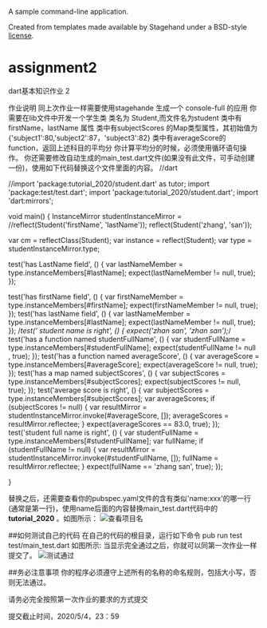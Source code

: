 A sample command-line application.

Created from templates made available by Stagehand under a BSD-style
[license](https://github.com/dart-lang/stagehand/blob/master/LICENSE).

# assignment2
dart基本知识作业 2 

作业说明
同上次作业一样需要使用stagehande 生成一个 console-full 的应用
你需要在lib文件中开发一个学生类
类名为 Student,而文件名为student
类中有firstName，lastName 属性
类中有subjectScores 的Map类型属性，其初始值为{'subject1':80,'subject2':87，'subject3':82}
类中有averageScore的function，返回上述科目的平均分
你计算平均分的时候，必须使用循环语句操作。
你还需要修改自动生成的main_test.dart文件(如果没有此文件，可手动创建一份)，使用如下代码替换这个文件里面的内容。
//dart

 //import 'package:tutorial_2020/student.dart' as tutor;
import 'package:test/test.dart';
import 'package:tutorial_2020/student.dart';
import 'dart:mirrors';

void main() {
 InstanceMirror studentInstanceMirror =
     //reflect(Student('firstName', 'lastName'));
     reflect(Student('zhang', 'san'));

 var cm = reflectClass(Student);
 var instance = reflect(Student);
 var type = studentInstanceMirror.type;

 test('has LastName field', () {
   var lastNameMember = type.instanceMembers[#lastName];
   expect(lastNameMember != null, true);
 });

 test('has firstName field', () {
   var firstNameMember = type.instanceMembers[#firstName];
   expect(firstNameMember != null, true);
 });
 test('has lastName field', () {
   var lastNameMember = type.instanceMembers[#lastName];
   expect(lastNameMember != null, true);
 });
 /*test(' student name is right', () {
   expect('zhan san', 'zhan san');*/
   test('has a function named studentFullName', () {
    var studentFullName = type.instanceMembers[#studentFullName];
    expect(studentFullName != null , true);
 });
 test('has a function named averageScore', () {
   var averageScore = type.instanceMembers[#averageScore];
   expect(averageScore != null, true);
 });
 test('has a map named subjectScores', () {
   var subjectScores = type.instanceMembers[#subjectScores];
   expect(subjectScores != null, true);
 });
 test('average score is right', () {
   var subjectScores = type.instanceMembers[#subjectScores];
   var averageScores;
   if (subjectScores != null) {
     var resultMirror = studentInstanceMirror.invoke(#averageScore, []);
     averageScores = resultMirror.reflectee;
   }
   expect(averageScores == 83.0, true);
 });
 test('student full name  is right', () {
    var studentFullName = type.instanceMembers[#studentFullName];
    var fullName;
    if (studentFullName != null) {
      var resultMirror = studentInstanceMirror.invoke(#studentFullName, []);
      fullName = resultMirror.reflectee;
    }
    expect(fullName == 'zhang san', true);
  });


}

替换之后，还需要查看你的pubspec.yaml文件的含有类似'name:xxx'的哪一行(通常是第一行)，使用name后面的内容替换main_test.dart代码中的**tutorial_2020** 。如图所示： 
![查看项目名](https://user-images.githubusercontent.com/1710178/80298700-a121b480-87c1-11ea-83c6-24142897abc8.jpg)

##如何测试自己的代码
在自己的代码的根目录，运行如下命令
pub run test test/main_test.dart
如图所示: 当显示完全通过之后，你就可以同第一次作业一样提交了。
![测试通过](https://user-images.githubusercontent.com/1710178/80298720-dfb76f00-87c1-11ea-99e1-6a556c8bb4e1.jpg)   

##务必注意事项
你的程序必须遵守上述所有的名称的命名规则，包括大小写，否则无法通过。

请务必完全按照第一次作业的要求的方式提交

提交截止时间，2020/5/4，23：59